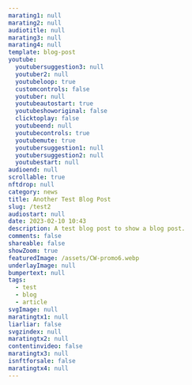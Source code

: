 ```yaml
---
marating1: null
marating2: null
audiotitle: null
marating3: null
marating4: null
template: blog-post
youtube:
  youtubersuggestion3: null
  youtuber2: null
  youtubeloop: true
  customcontrols: false
  youtuber: null
  youtubeautostart: true
  youtubeshoworiginal: false
  clicktoplay: false
  youtubeend: null
  youtubecontrols: true
  youtubemute: true
  youtubersuggestion1: null
  youtubersuggestion2: null
  youtubestart: null
audioend: null
scrollable: true
nftdrop: null
category: news
title: Another Test Blog Post
slug: /test2
audiostart: null
date: 2023-02-10 10:43
description: A test blog post to show a blog post.
comments: false
shareable: false
showZoom: true
featuredImage: /assets/CW-promo6.webp
underlayImage: null
bumpertext: null
tags:
  - test
  - blog
  - article
svgImage: null
maratingtx1: null
liarliar: false
svgzindex: null
maratingtx2: null
contentinvideo: false
maratingtx3: null
isnftforsale: false
maratingtx4: null
---
```

<!-- <div class="contentinside" style="position:relative; aspect-ratio:16/9;  width:100%; border:0px solid white; display:flex; flex-direction:column; justify-content:center;">
</div> -->

<style>
</style>


<div class="contentbody" style="text-align:left; margin-top:0;">

<!-- <a class="button" href="https://app.netlify.com/start/deploy?repository=https://github.com/completeweb-site/base&amp;utm_source=github&amp;utm_medium=nextstarter-cs&amp;utm_campaign=devex-cs&amp;CUSTOM_LOGO=https://completeweb.site/assets/logo.svg" rel="nofollow">
Deploy to Netlify
</a> -->

</div>